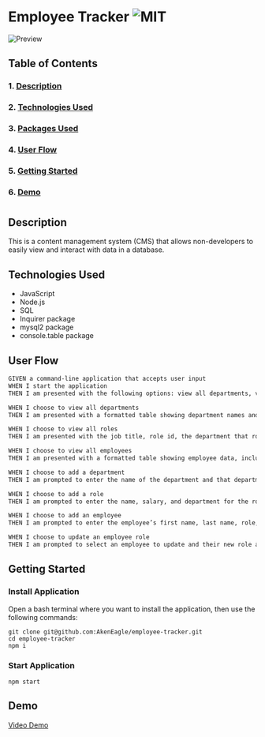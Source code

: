 # **Employee Tracker** ![MIT](https://img.shields.io/github/license/AkenEagle/employee-tracker?color=teal)

![Preview]()

## Table of Contents

### 1. [Description](#introduction)

### 2. [Technologies Used](#technologies-used)

### 3. [Packages Used](#packages-used)

### 4. [User Flow](#user-flow)

### 5. [Getting Started](#getting-started)

### 6. [Demo](#demo)

#

## Description

This is a content management system (CMS) that allows non-developers to easily view and interact with data in a database.

## Technologies Used

- JavaScript
- Node.js
- SQL
- Inquirer package
- mysql2 package
- console.table package

## User Flow

```md
GIVEN a command-line application that accepts user input
WHEN I start the application
THEN I am presented with the following options: view all departments, view all roles, view all employees, add a department, add a role, add an employee, and update an employee role

WHEN I choose to view all departments
THEN I am presented with a formatted table showing department names and department ids

WHEN I choose to view all roles
THEN I am presented with the job title, role id, the department that role belongs to, and the salary for that role

WHEN I choose to view all employees
THEN I am presented with a formatted table showing employee data, including employee ids, first names, last names, job titles, departments, salaries, and managers that the employees report to

WHEN I choose to add a department
THEN I am prompted to enter the name of the department and that department is added to the database

WHEN I choose to add a role
THEN I am prompted to enter the name, salary, and department for the role and that role is added to the database

WHEN I choose to add an employee
THEN I am prompted to enter the employee’s first name, last name, role, and manager, and that employee is added to the database

WHEN I choose to update an employee role
THEN I am prompted to select an employee to update and their new role and this information is updated in the database
```

## Getting Started

### Install Application

Open a bash terminal where you want to install the application, then use the following commands:

```
git clone git@github.com:AkenEagle/employee-tracker.git
cd employee-tracker
npm i
```

### Start Application

```
npm start
```

## Demo

[Video Demo](https://drive.google.com/file/d/1SlgB-rXXHtdeSJS9Do8dAoUFs6M5iq69/view)
